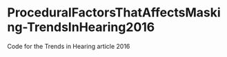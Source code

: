 # ProceduralFactorsThatAffectsMasking-TrendsInHearing2016
Code for the Trends in Hearing article 2016
